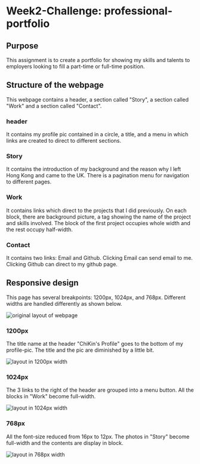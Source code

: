 # Week2-Challenge: professional-portfolio

## Purpose
This assignment is to create a portfolio for showing my skills and talents to employers looking to fill a part-time or full-time position.

## Structure of the webpage
This webpage contains a header, a section called "Story", a section called "Work" and a section called "Contact".

### header
It contains my profile pic contained in a circle, a title, and a menu in which links are created to direct to different sections.

### Story
It contains the introduction of my background and the reason why I left Hong Kong and came to the UK. There is a pagination menu for navigation to different pages.

### Work
It contains links which direct to the projects that I did previously. On each block, there are background picture, a tag showing the name of the project and skills involved. The block of the first project occupies whole width and the rest occupy half-width.

### Contact
It contains two links: Email and Github. Clicking Email can send email to me. Clicking Github can direct to my github page.

## Responsive design
This page has several breakpoints: 1200px, 1024px, and 768px. Different widths are handled differently as shown below.

![original layout of webpage](./image/portfolio-original.png)

### 1200px
The title name at the header "ChiKin's Profile" goes to the bottom of my profile-pic. The title and the pic are diminished by a little bit.

![layout in 1200px width](./image/portfolio-1200.png)

### 1024px
The 3 links to the right of the header are grouped into a menu button. All the blocks in "Work" become full-width.

![layout in 1024px width](./image/portfolio-1024.png)

### 768px
All the font-size reduced from 16px to 12px. The photos in "Story" become full-width and the contents are display in block.

![layout in 768px width](./image/portfolio-768.png)